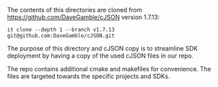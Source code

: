 The contents of this directories are cloned from https://github.com/DaveGamble/cJSON version 1.7.13:
 
 ```
 it clone --depth 1 --branch v1.7.13 git@github.com:DaveGamble/cJSON.git
```

The purpose of this directory and cJSON copy is to streamline SDK deployment by having a copy of the used cJSON files in our repo. 

The repo contains additional cmake and makefiles for convenience. The files are targeted towards the specific projects and SDKs. 